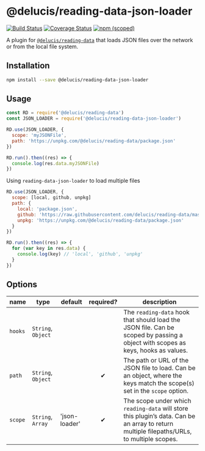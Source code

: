 # @delucis/reading-data-json-loader

[![Build Status](https://travis-ci.org/delucis/reading-data-json-loader.svg?branch=master)](https://travis-ci.org/delucis/reading-data-json-loader)
[![Coverage Status](https://coveralls.io/repos/github/delucis/reading-data-json-loader/badge.svg?branch=master)](https://coveralls.io/github/delucis/reading-data-json-loader?branch=master)
[![npm (scoped)](https://img.shields.io/npm/v/@delucis/reading-data-json-loader.svg)](https://www.npmjs.com/package/@delucis/reading-data-json-loader)

A plugin for [`@delucis/reading-data`](https://github.com/delucis/reading-data)
that loads JSON files over the network or from the local file system.


## Installation

```sh
npm install --save @delucis/reading-data-json-loader
```


## Usage

```js
const RD = require('@delucis/reading-data')
const JSON_LOADER = require('@delucis/reading-data-json-loader')

RD.use(JSON_LOADER, {
  scope: 'myJSONFile',
  path: 'https://unpkg.com/@delucis/reading-data/package.json'
})

RD.run().then((res) => {
  console.log(res.data.myJSONFile)
})
```

Using `reading-data-json-loader` to load multiple files

```js
RD.use(JSON_LOADER, {
  scope: [local, github, unpkg]
  path: {
    local: 'package.json',
    github: 'https://raw.githubusercontent.com/delucis/reading-data/master/package.json',
    unpkg: 'https://unpkg.com/@delucis/reading-data/package.json'
  }
})

RD.run().then((res) => {
  for (var key in res.data) {
    console.log(key) // 'local', 'github', 'unpkg'
  }
})
```


## Options

name    | type                 | default       | required? | description
--------|----------------------|---------------|:---------:|-------------------------------------------------------------------------------------------------------------------------------------------
`hooks` | `String`, `Object` |               |           | The `reading-data` hook that should load the JSON file. Can be scoped by passing a object with scopes as keys, hooks as values.
`path`  | `String`, `Object` |               |     ✔︎     | The path or URL of the JSON file to load. Can be an object, where the keys match the scope(s) set in the `scope` option.
`scope` | `String`, `Array`  | 'json-loader' |     ✔︎     | The scope under which `reading-data` will store this plugin’s data. Can be an array to return multiple filepaths/URLs, to multiple scopes.
